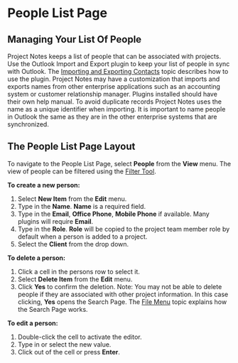 # People List Page

## Managing Your List Of People

Project Notes keeps a list of people that can be associated with projects. Use the Outlook Import and Export plugin to keep your list of people in sync with Outlook. The [Importing and Exporting Contacts](<../StandardPlugins/ImportingandExportingOutlookCont.md>) topic describes how to use the plugin. Project Notes may have a customization that imports and exports names from other enterprise applications such as an accounting system or customer relationship manager. Plugins installed should have their own help manual. To avoid duplicate records Project Notes uses the name as a unique identifier when importing. It is important to name people in Outlook the same as they are in the other enterprise systems that are synchronized.

## The People List Page Layout

To navigate to the People List Page, select **People** from the **View** menu. The view of people can be filtered using the [Filter Tool](<FilterTool.md>).

**To create a new person:**

1. Select **New Item** from the **Edit** menu.
2. Type in the **Name**. **Name** is a required field.
3. Type in the **Email**, **Office Phone**, **Mobile Phone** if available. Many plugins will require **Email**.
4. Type in the **Role**. **Role** will be copied to the project team member role by default when a person is added to a project.
5. Select the **Client** from the drop down.

**To delete a person:**

1. Click a cell in the persons row to select it.
2. Select **Delete Item** from the **Edit** menu.
3. Click **Yes** to confirm the deletion. Note: You may not be able to delete people if they are associated with other project information. In this case clicking, **Yes** opens the Search Page. The [File Menu](<../InterfaceOverview/FileMenu.md>) topic explains how the Search Page works.

**To edit a person:**

1. Double-click the cell to activate the editor.
2. Type in or select the new value.
3. Click out of the cell or press **Enter**.